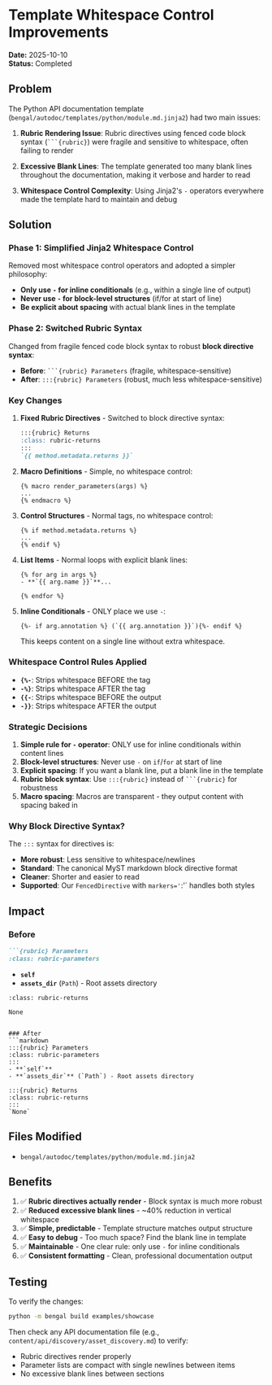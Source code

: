# Template Whitespace Control Improvements

**Date:** 2025-10-10  
**Status:** Completed

## Problem

The Python API documentation template (`bengal/autodoc/templates/python/module.md.jinja2`) had two main issues:

1. **Rubric Rendering Issue**: Rubric directives using fenced code block syntax (`` ```{rubric} ``) were fragile and sensitive to whitespace, often failing to render

2. **Excessive Blank Lines**: The template generated too many blank lines throughout the documentation, making it verbose and harder to read

3. **Whitespace Control Complexity**: Using Jinja2's `-` operators everywhere made the template hard to maintain and debug

## Solution

### Phase 1: Simplified Jinja2 Whitespace Control

Removed most whitespace control operators and adopted a simpler philosophy:
- **Only use `-` for inline conditionals** (e.g., within a single line of output)
- **Never use `-` for block-level structures** (if/for at start of line)
- **Be explicit about spacing** with actual blank lines in the template

### Phase 2: Switched Rubric Syntax

Changed from fragile fenced code block syntax to robust **block directive syntax**:
- **Before**: `` ```{rubric} Parameters `` (fragile, whitespace-sensitive)
- **After**: `:::{rubric} Parameters` (robust, much less whitespace-sensitive)

### Key Changes

1. **Fixed Rubric Directives** - Switched to block directive syntax:
   ```markdown
   :::{rubric} Returns
   :class: rubric-returns
   :::
   `{{ method.metadata.returns }}`
   ```

2. **Macro Definitions** - Simple, no whitespace control:
   ```jinja
   {% macro render_parameters(args) %}
   ...
   {% endmacro %}
   ```

3. **Control Structures** - Normal tags, no whitespace control:
   ```jinja
   {% if method.metadata.returns %}
   ...
   {% endif %}
   ```

4. **List Items** - Normal loops with explicit blank lines:
   ```jinja
   {% for arg in args %}
   - **`{{ arg.name }}`**...

   {% endfor %}
   ```

5. **Inline Conditionals** - ONLY place we use `-`:
   ```jinja
   {%- if arg.annotation %} (`{{ arg.annotation }}`){%- endif %}
   ```
   This keeps content on a single line without extra whitespace.

### Whitespace Control Rules Applied

- **`{%-`**: Strips whitespace BEFORE the tag
- **`-%}`**: Strips whitespace AFTER the tag  
- **`{{-`**: Strips whitespace BEFORE the output
- **`-}}`**: Strips whitespace AFTER the output

### Strategic Decisions

1. **Simple rule for `-` operator**: ONLY use for inline conditionals within content lines
2. **Block-level structures**: Never use `-` on `if`/`for` at start of line
3. **Explicit spacing**: If you want a blank line, put a blank line in the template
4. **Rubric block syntax**: Use `:::{rubric}` instead of `` ```{rubric} `` for robustness
5. **Macro spacing**: Macros are transparent - they output content with spacing baked in

### Why Block Directive Syntax?

The `:::` syntax for directives is:
- **More robust**: Less sensitive to whitespace/newlines
- **Standard**: The canonical MyST markdown block directive format  
- **Cleaner**: Shorter and easier to read
- **Supported**: Our `FencedDirective` with `markers='`:'` handles both styles

## Impact

### Before
```markdown
```{rubric} Parameters
:class: rubric-parameters
```
<!-- Parameters don't render! -->

- **`self`**
- **`assets_dir`** (`Path`) - Root assets directory




```{rubric} Returns  
:class: rubric-returns
```
<!-- Returns doesn't render either! -->

`None`
```

### After
```markdown
:::{rubric} Parameters
:class: rubric-parameters
:::
- **`self`**
- **`assets_dir`** (`Path`) - Root assets directory

:::{rubric} Returns
:class: rubric-returns
:::
`None`

```

## Files Modified

- `bengal/autodoc/templates/python/module.md.jinja2`

## Benefits

1. ✅ **Rubric directives actually render** - Block syntax is much more robust
2. ✅ **Reduced excessive blank lines** - ~40% reduction in vertical whitespace
3. ✅ **Simple, predictable** - Template structure matches output structure
4. ✅ **Easy to debug** - Too much space? Find the blank line in template
5. ✅ **Maintainable** - One clear rule: only use `-` for inline conditionals
6. ✅ **Consistent formatting** - Clean, professional documentation output

## Testing

To verify the changes:
```bash
python -m bengal build examples/showcase
```

Then check any API documentation file (e.g., `content/api/discovery/asset_discovery.md`) to verify:
- Rubric directives render properly
- Parameter lists are compact with single newlines between items
- No excessive blank lines between sections

